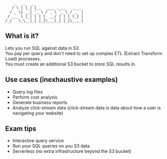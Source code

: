```
    _   _   _                      
   / \ | |_| |__   ___ _ __   __ _ 
  / _ \| __| '_ \ / _ \ '_ \ / _` |
 / ___ \ |_| | | |  __/ | | | (_| |
/_/   \_\__|_| |_|\___|_| |_|\__,_|
```
## What is it?
Lets you run SQL against data in S3.  
You pay per query and don't need to set up complex ETL (Extract Transform Load) processes.  
You must create an additional S3 bucket to store SQL results in.

## Use cases (inexhaustive examples)
* Query log files
* Perform cost analysis
* Generate business reports
* Analyze click-stream data (click-stream data is data about how a user is navigating your website)

## Exam tips
* Interactive query service
* Run your SQL queries on you S3 data
* Serverless (no extra infrastructure beyond the S3 bucket)
